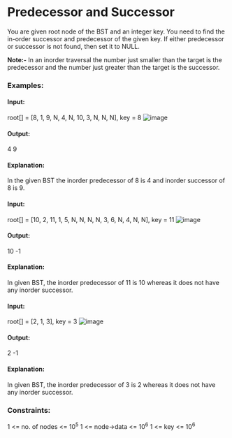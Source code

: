 # Predecessor and Successor
You are given root node of the BST and an integer key. You need to find the in-order successor and predecessor of the given key. If either predecessor or successor is not found, then set it to NULL.

**Note:-** In an inorder traversal the number just smaller than the target is the predecessor and the number just greater than the target is the successor. 

### Examples:
#### Input:
root[] = [8, 1, 9, N, 4, N, 10, 3, N, N, N], key = 8
![image](https://github.com/user-attachments/assets/703913d7-a7e5-409a-9e81-5f6e08aaeb29)
#### Output:
4 9
#### Explanation: 
In the given BST the inorder predecessor of 8 is 4 and inorder successor of 8 is 9.

#### Input:
root[] = [10, 2, 11, 1, 5, N, N, N, N, 3, 6, N, 4, N, N], key = 11
![image](https://github.com/user-attachments/assets/4ee06be2-f6cd-4701-bed1-95460e4d043c)
#### Output: 
10 -1
#### Explanation:
In given BST, the inorder predecessor of 11 is 10 whereas it does not have any inorder successor.

#### Input: 
root[] = [2, 1, 3], key = 3
![image](https://github.com/user-attachments/assets/344d434e-08e2-4439-8440-048674553feb)
#### Output: 
2 -1
#### Explanation: 
In given BST, the inorder predecessor of 3 is 2 whereas it does not have any inorder successor.

### Constraints: 
1 <= no. of nodes <= $`10^5`$
1 <= node->data <= $`10^6`$
1 <= key <= $`10^6`$


